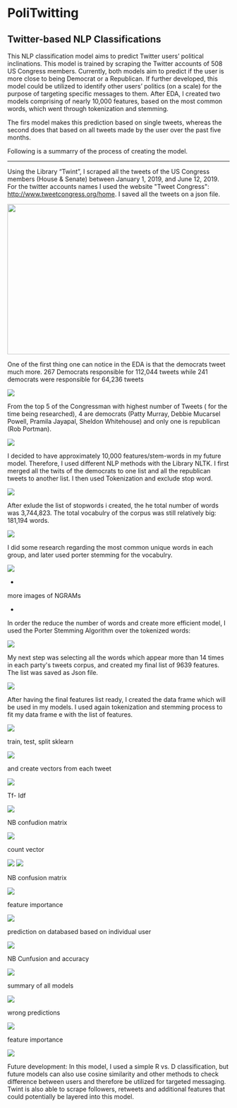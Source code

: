# PoliTwitting
## Twitter-based NLP Classifications
This NLP classification model aims to predict Twitter users’ political inclinations. 
This model is trained by scraping the Twitter accounts of 508 US Congress members.
Currently, both models aim to predict if the user is more close to being Democrat or a Republican. If further developed, this model could be utilized to identify other users’ politics (on a scale) for the purpose of targeting specific messages to them.
After EDA, I created two models comprising of nearly 10,000 features, based on the most common words, which went through tokenization and stemming.

The firs model makes this prediction based on single tweets, whereas the second does that based on all tweets made by the user over the past five months.

Following is a summarry of the process of creating the model.
_____
Using the Library “Twint”, I scraped all the tweets of the US Congress members (House & Senate) between January 1, 2019, and June 12, 2019. For the twitter accounts names I used the website "Tweet Congress": http://www.tweetcongress.org/home. I saved all the tweets on a json file.

<img src = "./mode_5/images/image1.png" width="527" height="340">

One of the first thing one can notice in the EDA is that the democrats tweet much more. 267 Democrats responsible for 112,044 tweets while 241 democrats were responsible for 64,236 tweets

<img src = "./mode_5/images/image3.png">

From the top 5 of the  Congressman with  highest number of Tweets ( for the time being researched), 4 are democrats (Patty Murray, Debbie Mucarsel Powell, Pramila Jayapal, Sheldon Whitehouse) and only one is republican (Rob Portman).

<img src = "./mode_5/images/image2.png">

I decided to have approximately 10,000 features/stem-words in my future model. Therefore, I used different NLP methods with the Library NLTK. I first merged all the twits of the democrats to one list and all the republican tweets to another list. I then used Tokenization and exclude stop word.

<img src = "./mode_5/images/image4.png">

After exlude the list of stopwords i created, the he total number of words was 3,744,823. The total vocabulry of the corpus was still relatively big: 181,194 words. 

<img src = "./mode_5/images/image5.png">

I did some research regarding the most common unique words in each group, and later used porter stemming for the vocabulry.

<img src = "./mode_5/images/image6.png">


-

more images of NGRAMs

-





In order the reduce the number of words and create more efficient model, I used the Porter Stemming Algorithm over the tokenized words:

<img src = "./mode_5/images/image7.png">

My next step was selecting all the words which appear more than 14 times in each party's tweets corpus, and created my final list of 9639 features. The list was saved as Json file. 

<img src = "./mode_5/images/image8.png">

After having the final features list ready,  I created the data frame which will be used in my models. I used again tokenization and stemming process to fit my data frame e with the list of features.

<img src = "./mode_5/images/image9.png">

train, test, split sklearn

<img src = "./mode_5/images/image10.png">

and create vectors from each tweet


<img src = "./mode_5/images/image12.png">

Tf- Idf

<img src = "./mode_5/images/image12.1.png">

NB confudion matrix


<img src = "./mode_5/images/image13.png">

count vector

<img src = "./mode_5/images/image14.png">

<img src = "./mode_5/images/image12.2.png">

NB confusion matrix

<img src = "./mode_5/images/image15.png">

feature importance

<img src = "./mode_5/images/image16.png">

prediction on databased based on individual user

<img src = "./mode_5/images/image17.png">

NB Cunfusion and accuracy

<img src = "./mode_5/images/image18.png">

summary of all models

<img src = "./mode_5/images/image18.1.png">

wrong predictions

<img src = "./mode_5/images/image19.png">

feature importance

<img src = "./mode_5/images/image20.png">

Future development: In this model, I used a simple R vs. D classification, but future models can also use cosine similarity and other methods to check difference between users and therefore be utilized for targeted messaging.
Twint is also able to scrape followers, retweets and additional features that could potentially be layered into this model.

